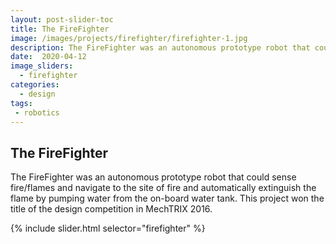 ```yaml
---
layout: post-slider-toc
title: The FireFighter
image: /images/projects/firefighter/firefighter-1.jpg
description: The FireFighter was an autonomous prototype robot that could sense fire/flames and navigate to the site of fire and automatically extinguish the flame by pumping water from the on-board water tank. This project won the title of the design competition in MechTRIX 2016.
date:  2020-04-12
image_sliders:
  - firefighter
categories:
  - design 
tags:
 - robotics
---
```


## The FireFighter

The FireFighter was an autonomous prototype robot that could sense fire/flames and navigate to the site of fire and automatically extinguish the flame by pumping water from the on-board water tank. This project won the title of the design competition in MechTRIX 2016.

{% include slider.html selector="firefighter" %}

